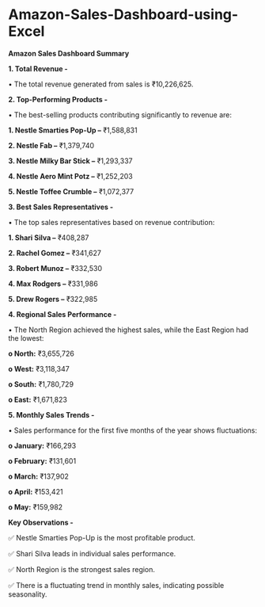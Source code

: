 # Amazon-Sales-Dashboard-using-Excel

**Amazon Sales Dashboard Summary**

**1. Total Revenue -** 

• The total revenue generated from sales is ₹10,226,625.


**2. Top-Performing Products -** 

• The best-selling products contributing significantly to revenue are:

   **1.	Nestle Smarties Pop-Up –** ₹1,588,831

   **2.	Nestle Fab –** ₹1,379,740

   **3.	Nestle Milky Bar Stick –** ₹1,293,337
   
   **4.	Nestle Aero Mint Potz –** ₹1,252,203

   **5.	Nestle Toffee Crumble –** ₹1,072,377

**3. Best Sales Representatives -** 

• The top sales representatives based on revenue contribution:

   **1.	Shari Silva –** ₹408,287

   **2.	Rachel Gomez –** ₹341,627

   **3.	Robert Munoz –** ₹332,530

   **4.	Max Rodgers –** ₹331,986

   **5.	Drew Rogers –** ₹322,985

**4. Regional Sales Performance -**

•	The North Region achieved the highest sales, while the East Region had the lowest:

   **o	North:** ₹3,655,726

   **o	West:** ₹3,118,347

   **o	South:** ₹1,780,729

   **o	East:** ₹1,671,823

   **5. Monthly Sales Trends -**

•	Sales performance for the first five months of the year shows fluctuations:

   **o	January:** ₹166,293

   **o	February:** ₹131,601

   **o	March:** ₹137,902

   **o	April:** ₹153,421

   **o	May:** ₹159,982

**Key Observations -**

  ✅ Nestle Smarties Pop-Up is the most profitable product.
  
  ✅ Shari Silva leads in individual sales performance.
  
  ✅ North Region is the strongest sales region.
  
  ✅ There is a fluctuating trend in monthly sales, indicating possible seasonality.

